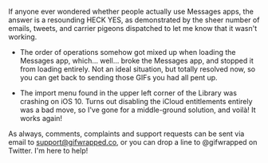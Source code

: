 If anyone ever wondered whether people actually use Messages apps, the answer is a resounding HECK YES, as demonstrated by the sheer number of emails, tweets, and carrier pigeons dispatched to let me know that it wasn't working.

- The order of operations somehow got mixed up when loading the Messages app, which… well… broke the Messages app, and stopped it from loading entirely. Not an ideal situation, but totally resolved now, so you can get back to sending those GIFs you had all pent up.

- The import menu found in the upper left corner of the Library was crashing on iOS 10. Turns out disabling the iCloud entitlements entirely was a bad move, so I've gone for a middle-ground solution, and voilà! It works again!

As always, comments, complaints and support requests can be sent via email to support@gifwrapped.co, or you can drop a line to @gifwrapped on Twitter. I'm here to help!